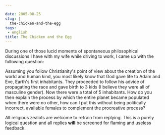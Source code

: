 ```yaml
---

date: 2005-08-25
slug: |
  the-chicken-and-the-egg
tags:
 - english
title: The Chicken and the Egg
---
```


During one of those lucid moments of spontaneous philosophical
discussions I have with my wife while driving to work, I came up with
the following question:

Assuming you follow Christianity's point of view about the creation of
the world and human kind, you most likely know that God gave life to
Adam and Eve, Earth's first inhabitants. They proceeded to follow his
advice of propagating the race and gave birth to 3 kids (I believe they
were all of masculine gender). Now there were a total of 5 inhabitants.
How do you then explain the process by which the entire planet became
populated when there were no other, how can I put this without being
politically incorrect, available females to complement the procreative
process?

All religious zealots are welcome to refrain from replying. This is a
purely logical question and all replies **will** be screened for flaming
and useless feedback.
